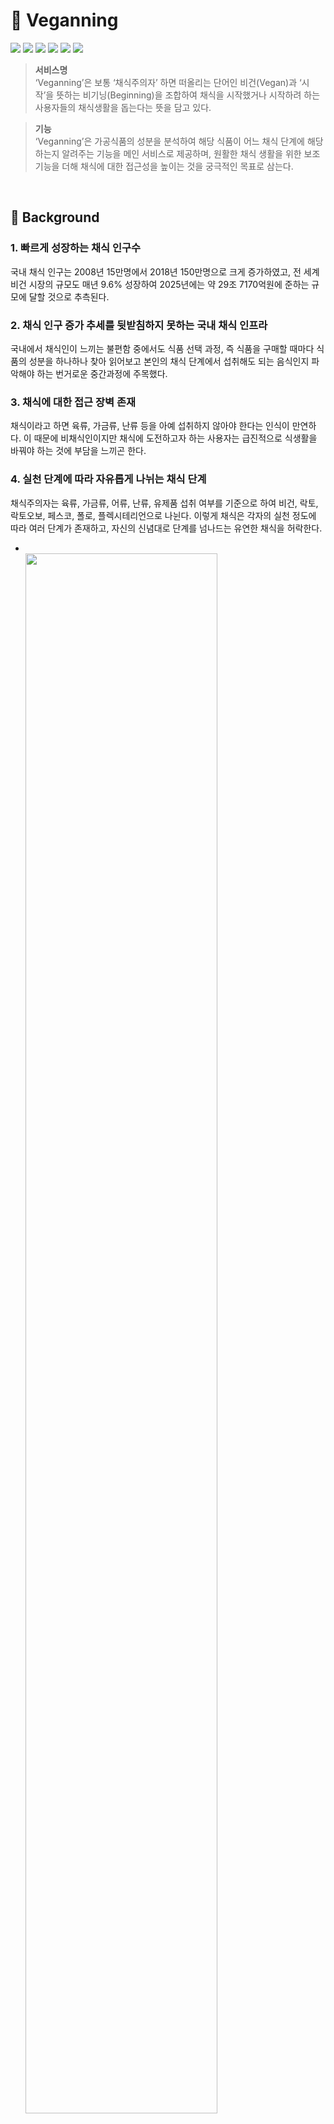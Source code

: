 # 🌱 Veganning
<img src = "https://img.shields.io/badge/Project%20Type-Team%20Project-yellow?style=flat-square"> <img src = "https://img.shields.io/badge/Tools-Android%20Studio-brightgreen?style=flat-square&logo=AndroidStudio"> <img src = "https://img.shields.io/badge/Tools-R%20Studio-brightgreen?style=flat-square&logo=R"> <img src = "https://img.shields.io/badge/Tools-Firebase-brightgreen?style=flat-square&logo=Firebase"> <img src = "https://img.shields.io/badge/Language-Java-orange?style=flat-square&logo=Java"> <img src = "https://img.shields.io/badge/Language-R-orange?style=flat-square&logo=R">

> **서비스명**<br>‘Veganning’은 보통 ‘채식주의자’ 하면 떠올리는 단어인 비건(Vegan)과 ‘시작’을 뜻하는 비기닝(Beginning)을 조합하여 채식을 시작했거나 시작하려 하는 사용자들의 채식생활을 돕는다는 뜻을 담고 있다.

> **기능**<br>‘Veganning’은 가공식품의 성분을 분석하여 해당 식품이 어느 채식 단계에 해당하는지 알려주는 기능을 메인 서비스로 제공하며, 원활한 채식 생활을 위한 보조 기능을 더해 채식에 대한 접근성을 높이는 것을 궁극적인 목표로 삼는다.

<br>


##  💭  Background
### 1. 빠르게 성장하는 채식 인구수
국내 채식 인구는 2008년 15만명에서 2018년 150만명으로 크게 증가하였고, 전 세계 비건 시장의 규모도 매년 9.6% 성장하여 2025년에는 약 29조 7170억원에 준하는 규모에 달할 것으로 추측된다.
### 2. 채식 인구 증가 추세를 뒷받침하지 못하는 국내 채식 인프라
국내에서 채식인이 느끼는 불편함 중에서도 식품 선택 과정, 즉 식품을 구매할 때마다 식품의 성분을 하나하나 찾아 읽어보고 본인의 채식 단계에서 섭취해도 되는 음식인지 파악해야 하는 번거로운 중간과정에 주목했다.
### 3. 채식에 대한 접근 장벽 존재
채식이라고 하면 육류, 가금류, 난류 등을 아예 섭취하지 않아야 한다는 인식이 만연하다. 이 때문에 비채식인이지만 채식에 도전하고자 하는 사용자는 급진적으로 식생활을 바꿔야 하는 것에 부담을 느끼곤 한다.
### 4. 실천 단계에 따라 자유롭게 나뉘는 채식 단계
채식주의자는 육류, 가금류, 어류, 난류, 유제품 섭취 여부를 기준으로 하여 비건, 락토, 락토오보, 페스코, 폴로, 플렉시테리언으로 나뉜다. 이렇게 채식은 각자의 실천 정도에 따라 여러 단계가 존재하고, 자신의 신념대로 단계를 넘나드는 유연한 채식을 허락한다.<br>
- <br><img src = "https://user-images.githubusercontent.com/48851230/143682587-5f32fee4-18b0-4ae4-815a-93a186dd1d06.png" width="80%" height="80%"><br><br>


##  📝  Features
### 1. 성분 분석을 통해 식품의 채식 단계 제시
구매하고자 하는 식품의 이름을 검색하거나 오프라인 매장에서 식품의 바코드를 스캔하면 해당 식품의 성분 정보를 분석하여 이 식품이 어떠한 성분을 함유하고 있으며 어느 단계의 채식을 하는 사용자에게 적합한지에 대한 정보를 제공한다.
### 2. 사용자 맞춤형 채식 단계 제시
어플리케이션 상에서 본인의 채식 단계를 설정한 사용자의 경우 1번 기능에 덧붙여 이 식품을 섭취할 수 있는지 사용자 맞춤형으로 표기한다.
### 3. 채식 관련 실시간 뉴스
사용자가 채식 시장의 동향이나 신제품출시 소식, 새로운 채식 서비스 등에 대한 정보를 접하기 쉽도록 매스컴에서 발행하는 채식 관련 기사를 실시간으로 업데이트하여 제공한다.
### 4. 기본 가이드 제공
채식 입문자가 채식을 어렵지 않게 받아들일 수 있도록 채식에 대한 기본적인 설명을 담은 가이드를 제공한다.<br><br><br>


##  📱  Preview
### 1. 와이어프레임
![Wireframe](https://user-images.githubusercontent.com/48851230/143682360-4d34c0c6-10db-4fc4-a4b0-294f8c385d3c.png)
### 2. 검색
![Search](https://user-images.githubusercontent.com/48851230/143685922-712436cf-a9b7-4c99-a8f8-ac754ee80c97.png)
 1) 식품정보 <br>
  (1) 식품 이미지, 식품명, 식품 분류 표기
 2) 채식단계 분석 <br>
  (1) 해당 식품을 섭취할 수 있는 가장 엄격한 단계의 이미지, 이름 표기 <br>
  (2) 그 아래에 해당 식품을 섭취할 수 있는 모든 채식단계 표기 <br>
  (3) 어플리케이션상에서 본인의 채식단계를 설정한 사용자의 경우 이 식품을 섭취할 수 있는지 사용자 맞춤형으로 표기
 3) 채식단계 분류 성분 <br>
  (1) 채식단계 분류 기준(육류, 가금류, 어류, 난류, 유제품)에 해당하는 모든 함유성분 표기
### 3. 바코드
![Barcode](https://user-images.githubusercontent.com/48851230/143686119-5b298ced-b89e-4e75-9910-b6f4955a346d.png)
 1) 상기 설명과 기능 동일
### 4. 가이드
![Guide](https://user-images.githubusercontent.com/48851230/143686231-c80c0ee2-9615-4a9c-a41a-5d5e04010424.png)
 1) 뉴스 <br>
  (1) ‘채식’, ‘비건’ 키워드로 크롤링한 실시간 기사 <br>
  (2) 기사 클릭시 각 기사 전문으로 웹 링크 이동
 2) 가이드 <br>
  (1) 채식 입문자들을 위한 채식의 기본 정보 제공 <br>
### 5. 설정
![Setting](https://user-images.githubusercontent.com/48851230/143686364-6f7d238b-869f-417c-8883-9833f044972d.png)
 1) 사용자 정보 <br>
  (1) 닉네임, 채식단계 표기
 2) 사용자 정보 변경 <br>
  (1) 사용자는 유연하게 채식단계 변경 가능 <br>
  (2) 사용자는 자유롭게 닉네임 변경 가능 <br><br><br>


##  📚  Stack & Library
| Tools | 목적 |
| ------ | ------ |
| Android (Java) | 안드로이드 네이티브 어플리케이션 구축 |
| R | Open API로부터 필요한 데이터 추출 및 정제 |
| Firebase | Realtime Database |
| Photoshop | UI/UX 디자인 |
| Google Zxing Library | 바코드 인식 |
| Google News RSS | 뉴스 크롤링 |
| HACCP Open API | 제품명, 제품이미지, 성분정보, 바코드번호 사용 |

<br>


##  🛠️  Architecture
![Architecture](https://user-images.githubusercontent.com/48851230/143681503-caef3536-528e-4aa1-8eae-02fbfcd3444a.png)


##  📹 Video
하단의 이미지를 **클릭**👆하면 실제 안드로이드 기기에서 시연하는 과정이 담긴 어플리케이션 소개 영상으로 링크된다.<br><br>
[![Video](https://user-images.githubusercontent.com/48851230/143681926-22eb2843-6397-472d-8824-6efcc7a82269.png)](https://youtu.be/EzufkGbLAdg)<br><br>


## 🏆 Award
1) [2021 식의약 데이터 활용 경진대회] : Team 베지, Award 창업부문 장려상
2) 2021-2 홍익대학교 컴퓨터공학과 졸업전시회 : Award 우수작품 선정


[2021 식의약 데이터 활용 경진대회]: <https://data.mfds.go.kr/blbd/2/34>
